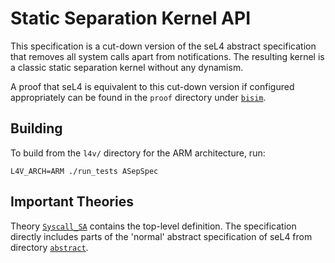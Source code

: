 <!--
     Copyright 2020, Data61, CSIRO (ABN 41 687 119 230)

     SPDX-License-Identifier: CC-BY-SA-4.0
-->

Static Separation Kernel API
============================

This specification is a cut-down version of the seL4 abstract specification
that removes all system calls apart from notifications. The resulting kernel
is a classic static separation kernel without any dynamism.

A proof that seL4 is equivalent to this cut-down version if configured
appropriately can be found in the `proof` directory under
[`bisim`](../../proof/bisim/).


Building
--------

To build from the `l4v/` directory for the ARM architecture, run:

    L4V_ARCH=ARM ./run_tests ASepSpec

Important Theories
------------------

Theory [`Syscall_SA`](Syscall_SA.thy) contains the top-level definition. The
specification directly includes parts of the 'normal' abstract specification
of seL4 from directory [`abstract`](../abstract/).
